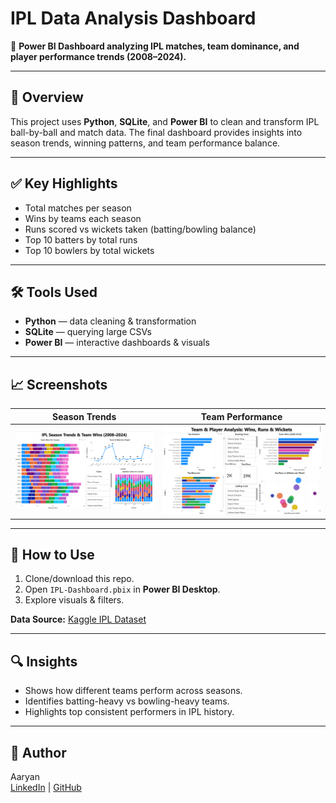 # IPL Data Analysis Dashboard

🏏 **Power BI Dashboard analyzing IPL matches, team dominance, and player performance trends (2008–2024).**

---

## 📌 Overview

This project uses **Python**, **SQLite**, and **Power BI** to clean and transform IPL ball-by-ball and match data. The final dashboard provides insights into season trends, winning patterns, and team performance balance.

---

## ✅ Key Highlights

- Total matches per season  
- Wins by teams each season  
- Runs scored vs wickets taken (batting/bowling balance)
- Top 10 batters by total runs  
- Top 10 bowlers by total wickets  

---

## 🛠️ Tools Used

- **Python** — data cleaning & transformation  
- **SQLite** — querying large CSVs  
- **Power BI** — interactive dashboards & visuals

---

## 📈 Screenshots

| Season Trends | Team Performance |
|---|---|
| ![Season Trends](images/season_trends.png) | ![Team Performance](images/team_performance.png) |

---

## 📂 How to Use

1. Clone/download this repo.
2. Open `IPL-Dashboard.pbix` in **Power BI Desktop**.
3. Explore visuals & filters.

**Data Source:** [Kaggle IPL Dataset](https://www.kaggle.com/datasets)

---

## 🔍 Insights

- Shows how different teams perform across seasons.
- Identifies batting-heavy vs bowling-heavy teams.
- Highlights top consistent performers in IPL history.

---

## 👤 Author

Aaryan  
[LinkedIn](https://linkedin.com/in/anarray) | [GitHub](https://github.com/An-Array)
